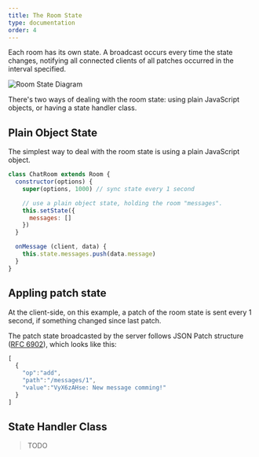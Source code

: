 ```yaml
---
title: The Room State
type: documentation
order: 4
---
```


Each room has its own state. A broadcast occurs every time the state changes,
notifying all connected clients of all patches occurred in the interval
specified.

![Room State Diagram](http://www.gliffy.com/go/publish/image/10069469/L.png)

There's two ways of dealing with the room state: using plain JavaScript objects,
or having a state handler class.

## Plain Object State

The simplest way to deal with the room state is using a plain JavaScript object.

```javascript
class ChatRoom extends Room {
  constructor(options) {
    super(options, 1000) // sync state every 1 second

    // use a plain object state, holding the room "messages".
    this.setState({
      messages: []
    })
  }

  onMessage (client, data) {
    this.state.messages.push(data.message)
  }
}
```

## Appling patch state

At the client-side, on this example, a patch of the room state is sent every 1
second, if something changed since last patch.

The patch state broadcasted by the server follows JSON Patch structure ([RFC
6902](http://tools.ietf.org/html/rfc6902)), which looks like this:

```javascript
[
  {
    "op":"add",
    "path":"/messages/1",
    "value":"VyX6zAHse: New message comming!"
  }
]
```

## State Handler Class

> TODO
